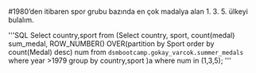 #1980’den itibaren spor grubu bazında en çok madalya alan 1. 3. 5. ülkeyi bulalım.

'''SQL
Select country,sport from
    (Select country,
    sport,
    count(medal) sum_medal,
    ROW_NUMBER() OVER(partition by Sport order by count(Medal) desc) num
    from `dsmbootcamp.gokay_varcok.summer_medals` 
    where year >1979 
    group by country,sport
    )a 
where num in (1,3,5);
'''
